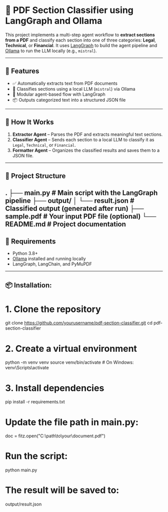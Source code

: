 # 📄 PDF Section Classifier using LangGraph and Ollama

This project implements a multi-step agent workflow to **extract sections from a PDF** and classify each section into one of three categories: **Legal**, **Technical**, or **Financial**. It uses [LangGraph](https://github.com/langgraph-ai/langgraph) to build the agent pipeline and [Ollama](https://ollama.com) to run the LLM locally (e.g., `mistral`).

---

## 🚀 Features

- ✅ Automatically extracts text from PDF documents
- 🧠 Classifies sections using a local LLM (`mistral`) via Ollama
- 🔄 Modular agent-based flow with LangGraph
- 📦 Outputs categorized text into a structured JSON file

---

## 🧠 How It Works

1. **Extractor Agent** – Parses the PDF and extracts meaningful text sections.
2. **Classifier Agent** – Sends each section to a local LLM to classify it as `Legal`, `Technical`, or `Financial`.
3. **Formatter Agent** – Organizes the classified results and saves them to a JSON file.

---

## 📁 Project Structure
.
├── main.py # Main script with the LangGraph pipeline
├── output/
│ └── result.json # Classified output (generated after run)
├── sample.pdf # Your input PDF file (optional)
└── README.md # Project documentation
---

## 🔧 Requirements

- Python 3.8+
- [Ollama](https://ollama.com) installed and running locally
- LangGraph, LangChain, and PyMuPDF

---

## 📦 Installation:
# 1. Clone the repository
git clone https://github.com/yourusername/pdf-section-classifier.git
cd pdf-section-classifier

# 2. Create a virtual environment
python -m venv venv
source venv/bin/activate  # On Windows: venv\Scripts\activate

# 3. Install dependencies
pip install -r requirements.txt

# Update the file path in main.py:
doc = fitz.open("C:\\path\\to\\your\\document.pdf")

# Run the script:
python main.py

# The result will be saved to:
output/result.json





